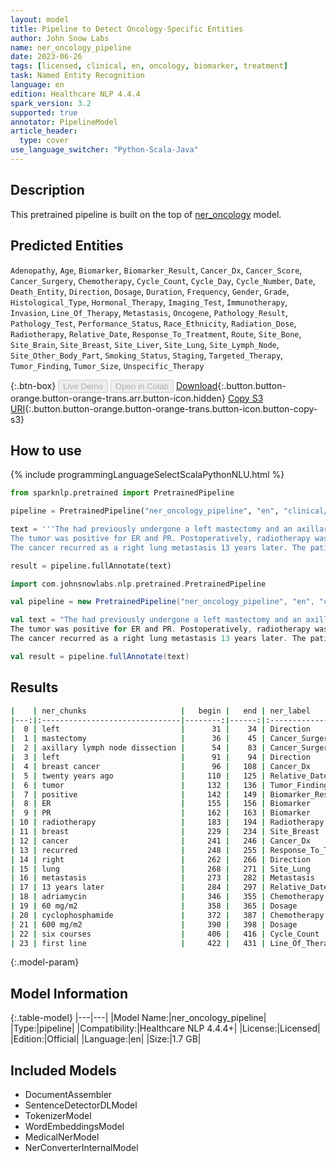 ```yaml
---
layout: model
title: Pipeline to Detect Oncology-Specific Entities
author: John Snow Labs
name: ner_oncology_pipeline
date: 2023-06-26
tags: [licensed, clinical, en, oncology, biomarker, treatment]
task: Named Entity Recognition
language: en
edition: Healthcare NLP 4.4.4
spark_version: 3.2
supported: true
annotator: PipelineModel
article_header:
  type: cover
use_language_switcher: "Python-Scala-Java"
---
```


## Description

This pretrained pipeline is built on the top of [ner_oncology](https://nlp.johnsnowlabs.com/2022/11/24/ner_oncology_en.html) model.

## Predicted Entities

`Adenopathy`, `Age`, `Biomarker`, `Biomarker_Result`, `Cancer_Dx`, `Cancer_Score`, `Cancer_Surgery`, `Chemotherapy`, `Cycle_Count`, `Cycle_Day`, `Cycle_Number`, `Date`, `Death_Entity`, `Direction`, `Dosage`, `Duration`, `Frequency`, `Gender`, `Grade`, `Histological_Type`, `Hormonal_Therapy`, `Imaging_Test`, `Immunotherapy`, `Invasion`, `Line_Of_Therapy`, `Metastasis`, `Oncogene`, `Pathology_Result`, `Pathology_Test`, `Performance_Status`, `Race_Ethnicity`, `Radiation_Dose`, `Radiotherapy`, `Relative_Date`, `Response_To_Treatment`, `Route`, `Site_Bone`, `Site_Brain`, `Site_Breast`, `Site_Liver`, `Site_Lung`, `Site_Lymph_Node`, `Site_Other_Body_Part`, `Smoking_Status`, `Staging`, `Targeted_Therapy`, `Tumor_Finding`, `Tumor_Size`, `Unspecific_Therapy`



{:.btn-box}
<button class="button button-orange" disabled>Live Demo</button>
<button class="button button-orange" disabled>Open in Colab</button>
[Download](https://s3.amazonaws.com/auxdata.johnsnowlabs.com/clinical/models/ner_oncology_pipeline_en_4.4.4_3.2_1687802698061.zip){:.button.button-orange.button-orange-trans.arr.button-icon.hidden}
[Copy S3 URI](s3://auxdata.johnsnowlabs.com/clinical/models/ner_oncology_pipeline_en_4.4.4_3.2_1687802698061.zip){:.button.button-orange.button-orange-trans.button-icon.button-copy-s3}

## How to use

<div class="tabs-box" markdown="1">
{% include programmingLanguageSelectScalaPythonNLU.html %}

```python
from sparknlp.pretrained import PretrainedPipeline

pipeline = PretrainedPipeline("ner_oncology_pipeline", "en", "clinical/models")

text = '''The had previously undergone a left mastectomy and an axillary lymph node dissection for a left breast cancer twenty years ago.
The tumor was positive for ER and PR. Postoperatively, radiotherapy was administered to the residual breast.
The cancer recurred as a right lung metastasis 13 years later. The patient underwent a regimen consisting of adriamycin (60 mg/m2) and cyclophosphamide (600 mg/m2) over six courses, as first line therapy.'''

result = pipeline.fullAnnotate(text)
```
```scala
import com.johnsnowlabs.nlp.pretrained.PretrainedPipeline

val pipeline = new PretrainedPipeline("ner_oncology_pipeline", "en", "clinical/models")

val text = "The had previously undergone a left mastectomy and an axillary lymph node dissection for a left breast cancer twenty years ago.
The tumor was positive for ER and PR. Postoperatively, radiotherapy was administered to the residual breast.
The cancer recurred as a right lung metastasis 13 years later. The patient underwent a regimen consisting of adriamycin (60 mg/m2) and cyclophosphamide (600 mg/m2) over six courses, as first line therapy."

val result = pipeline.fullAnnotate(text)
```
</div>


## Results

```bash
|    | ner_chunks                     |   begin |   end | ner_label             |   confidence |
|---:|:-------------------------------|--------:|------:|:----------------------|-------------:|
|  0 | left                           |      31 |    34 | Direction             |     0.9913   |
|  1 | mastectomy                     |      36 |    45 | Cancer_Surgery        |     0.952    |
|  2 | axillary lymph node dissection |      54 |    83 | Cancer_Surgery        |     0.744525 |
|  3 | left                           |      91 |    94 | Direction             |     0.9966   |
|  4 | breast cancer                  |      96 |   108 | Cancer_Dx             |     0.9272   |
|  5 | twenty years ago               |     110 |   125 | Relative_Date         |     0.857067 |
|  6 | tumor                          |     132 |   136 | Tumor_Finding         |     0.9959   |
|  7 | positive                       |     142 |   149 | Biomarker_Result      |     0.9958   |
|  8 | ER                             |     155 |   156 | Biomarker             |     0.9952   |
|  9 | PR                             |     162 |   163 | Biomarker             |     0.9709   |
| 10 | radiotherapy                   |     183 |   194 | Radiotherapy          |     0.9997   |
| 11 | breast                         |     229 |   234 | Site_Breast           |     0.8288   |
| 12 | cancer                         |     241 |   246 | Cancer_Dx             |     0.9949   |
| 13 | recurred                       |     248 |   255 | Response_To_Treatment |     0.9849   |
| 14 | right                          |     262 |   266 | Direction             |     0.9993   |
| 15 | lung                           |     268 |   271 | Site_Lung             |     0.9982   |
| 16 | metastasis                     |     273 |   282 | Metastasis            |     0.9999   |
| 17 | 13 years later                 |     284 |   297 | Relative_Date         |     0.791433 |
| 18 | adriamycin                     |     346 |   355 | Chemotherapy          |     0.9999   |
| 19 | 60 mg/m2                       |     358 |   365 | Dosage                |     0.91785  |
| 20 | cyclophosphamide               |     372 |   387 | Chemotherapy          |     0.9999   |
| 21 | 600 mg/m2                      |     390 |   398 | Dosage                |     0.9647   |
| 22 | six courses                    |     406 |   416 | Cycle_Count           |     0.6798   |
| 23 | first line                     |     422 |   431 | Line_Of_Therapy       |     0.9792   |
```

{:.model-param}
## Model Information

{:.table-model}
|---|---|
|Model Name:|ner_oncology_pipeline|
|Type:|pipeline|
|Compatibility:|Healthcare NLP 4.4.4+|
|License:|Licensed|
|Edition:|Official|
|Language:|en|
|Size:|1.7 GB|

## Included Models

- DocumentAssembler
- SentenceDetectorDLModel
- TokenizerModel
- WordEmbeddingsModel
- MedicalNerModel
- NerConverterInternalModel